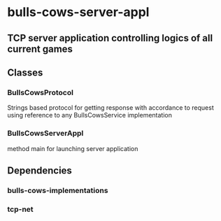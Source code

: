 # bulls-cows-server-appl
## TCP server application controlling logics of all current games
## Classes
### BullsCowsProtocol
Strings based protocol for getting response with accordance to request using reference to any BullsCowsService implementation
### BullsCowsServerAppl
method main for launching server application
## Dependencies
### bulls-cows-implementations
### tcp-net